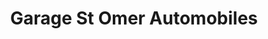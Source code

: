 ---
title: "Garage St Omer Automobiles"
url: /saint-omer-en-chaussee/garage-st-omer-automobiles/
shop: Autowerkstatt
---